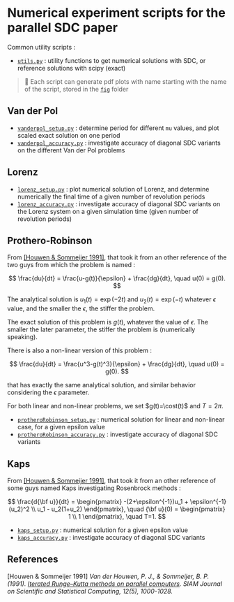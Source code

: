 # Numerical experiment scripts for the parallel SDC paper

Common utility scripts :

- [`utils.py`](./utils.py) : utility functions to get numerical solutions with SDC, or reference solutions with scipy (exact)

> :mega: Each script can generate pdf plots with name starting with the name of the script, stored in the [`fig`](./fig/) folder

## Van der Pol

- [`vanderpol_setup.py`](./vanderpol_setup.py) : determine period for different `mu` values, and plot scaled exact solution on one period
- [`vanderpol_accuracy.py`](./vanderpol_accuracy.py) : investigate accuracy of diagonal SDC variants on the different Van der Pol problems

## Lorenz

- [`lorenz_setup.py`](./lorenz_setup.py) : plot numerical solution of Lorenz, and determine numerically the final time of a given number of revolution periods
- [`lorenz_accuracy.py`](./lorenz_accuracy.py) : investigate accuracy of diagonal SDC variants on the Lorenz system on a given simulation time (given number of revolution periods)

## Prothero-Robinson

From [[Houwen & Sommeijer 1991]](#houwen1991iterated), that took it from an other reference of the two guys from which the problem is named :

$$
\frac{du}{dt} = \frac{u-g(t)}{\epsilon} + \frac{dg}{dt},
\quad u(0) = g(0).
$$

The analytical solution is $u_1(t)=\exp(-2t)$ 
and $u_2(t)=\exp(-t)$ whatever $\epsilon$ value, and the smaller 
the $\epsilon$, the stiffer the problem. 

The exact solution of this problem is $g(t)$, 
whatever the value of $\epsilon$. The smaller the later parameter, 
the stiffer the problem is (numerically speaking).

There is also a non-linear version of this problem :

$$
\frac{du}{dt} = \frac{u^3-g(t)^3}{\epsilon} + \frac{dg}{dt},
\quad u(0) = g(0).
$$

that has exactly the same analytical solution, and similar behavior 
considering the $\epsilon$ parameter.

For both linear and non-linear problems, 
we set $g(t)=\cost(t)$ 
and $T=2\pi$.

- [`protheroRobinson_setup.py`](./protheroRobinson_setup.py) : numerical solution for linear and non-linear case, for a given epsilon value
- [`protheroRobinson_accuracy.py`](./protheroRobinson_accuracy.py) : investigate accuracy of diagonal SDC variants

## Kaps

From [[Houwen & Sommeijer 1991]](#houwen1991iterated), that took it from an other reference of some guys named Kaps investigating Rosenbrock methods :

$$
\frac{d{\bf u}}{dt} = \begin{pmatrix}
    -(2+\epsilon^{-1})u_1 + \epsilon^{-1} (u_2)^2 \\
    u_1 - u_2(1+u_2)
\end{pmatrix}, 
\quad {\bf u}(0) = \begin{pmatrix}
1 \\ 1
\end{pmatrix}, \quad T=1.
$$

- [`kaps_setup.py`](./kaps_setup.py) : numerical solution for a given epsilon value
- [`kaps_accuracy.py`](./kaps_accuracy.py) : investigate accuracy of diagonal SDC variants

## References

<a id="houwen1991iterated">[Houwen & Sommeijer 1991]</a> _Van der Houwen, P. J., & Sommeijer, B. P. (1991). [Iterated Runge–Kutta methods on parallel computers](https://epubs.siam.org/doi/pdf/10.1137/0912054). SIAM Journal on Scientific and Statistical Computing, 12(5), 1000-1028._
